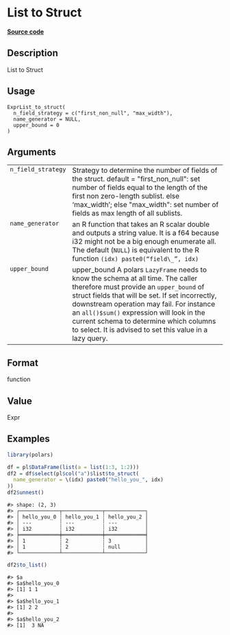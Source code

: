 
# List to Struct

[**Source code**](https://github.com/pola-rs/r-polars/tree/4c60e4ba5981c539b9639261157303d78f545b69/R/expr__list.R#L395)

## Description

List to Struct

## Usage

<pre><code class='language-R'>ExprList_to_struct(
  n_field_strategy = c("first_non_null", "max_width"),
  name_generator = NULL,
  upper_bound = 0
)
</code></pre>

## Arguments

<table>
<tr>
<td style="white-space: nowrap; font-family: monospace; vertical-align: top">
<code id="ExprList_to_struct_:_n_field_strategy">n_field_strategy</code>
</td>
<td>
Strategy to determine the number of fields of the struct. default =
"first_non_null": set number of fields equal to the length of the first
non zero-length sublist. else ‘max_width’; else "max_width": set number
of fields as max length of all sublists.
</td>
</tr>
<tr>
<td style="white-space: nowrap; font-family: monospace; vertical-align: top">
<code id="ExprList_to_struct_:_name_generator">name_generator</code>
</td>
<td>
an R function that takes an R scalar double and outputs a string value.
It is a f64 because i32 might not be a big enough enumerate all. The
default (<code>NULL</code>) is equivalent to the R function
<code style="white-space: pre;">(idx) paste0(“field\_”, idx)</code>
</td>
</tr>
<tr>
<td style="white-space: nowrap; font-family: monospace; vertical-align: top">
<code id="ExprList_to_struct_:_upper_bound">upper_bound</code>
</td>
<td>
upper_bound A polars <code>LazyFrame</code> needs to know the schema at
all time. The caller therefore must provide an <code>upper_bound</code>
of struct fields that will be set. If set incorrectly, downstream
operation may fail. For instance an <code>all()$sum()</code> expression
will look in the current schema to determine which columns to select. It
is advised to set this value in a lazy query.
</td>
</tr>
</table>

## Format

function

## Value

Expr

## Examples

``` r
library(polars)

df = pl$DataFrame(list(a = list(1:3, 1:2)))
df2 = df$select(pl$col("a")$list$to_struct(
  name_generator = \(idx) paste0("hello_you_", idx)
))
df2$unnest()
```

    #> shape: (2, 3)
    #> ┌─────────────┬─────────────┬─────────────┐
    #> │ hello_you_0 ┆ hello_you_1 ┆ hello_you_2 │
    #> │ ---         ┆ ---         ┆ ---         │
    #> │ i32         ┆ i32         ┆ i32         │
    #> ╞═════════════╪═════════════╪═════════════╡
    #> │ 1           ┆ 2           ┆ 3           │
    #> │ 1           ┆ 2           ┆ null        │
    #> └─────────────┴─────────────┴─────────────┘

``` r
df2$to_list()
```

    #> $a
    #> $a$hello_you_0
    #> [1] 1 1
    #> 
    #> $a$hello_you_1
    #> [1] 2 2
    #> 
    #> $a$hello_you_2
    #> [1]  3 NA
